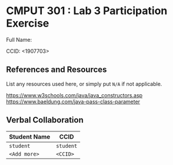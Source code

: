 # CMPUT 301 : Lab 3 Participation Exercise


Full Name: <Benjamin Nguyen>

CCID: <1907703>
## References and Resources

List any resources used here, or simply put `N/A` if not applicable.

https://www.w3schools.com/java/java_constructors.asp
https://www.baeldung.com/java-pass-class-parameter


## Verbal Collaboration

| Student Name | CCID      |
| ------------ | --------- |
| `student`    | `student` |
| `<Add more>` | `<CCID>`  |

